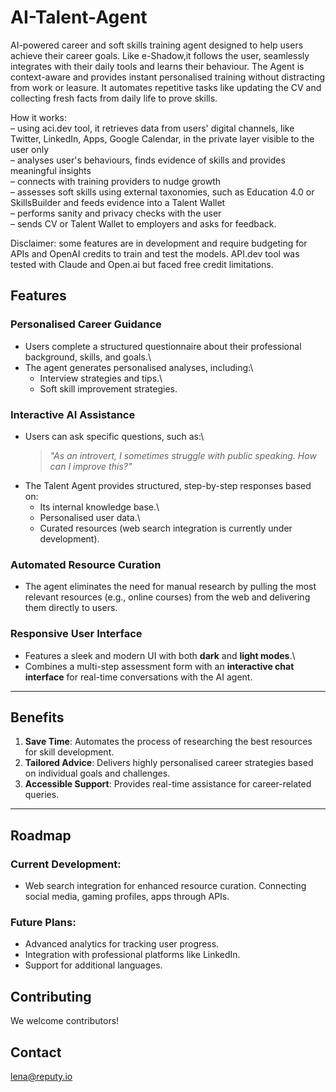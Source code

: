 # AI-Talent-Agent
AI-powered career and soft skills training agent designed to help users achieve their career goals. Like e-Shadow,it follows the user, seamlessly integrates with their daily tools and learns their behaviour. 
The Agent is context-aware and provides instant personalised training without distracting from work or leasure. It automates repetitive tasks like updating the CV and collecting fresh facts from daily life to prove skills.

How it works:\
– using aci.dev tool, it retrieves data from users' digital channels, like Twitter, LinkedIn, Apps, Google Calendar, in the private layer visible to the user only\
– analyses user's behaviours, finds evidence of skills and provides meaningful insights\
– connects with training providers to nudge growth\
– assesses soft skills using external taxonomies, such as Education 4.0 or SkillsBuilder and feeds evidence into a Talent Wallet\
– performs sanity and privacy checks with the user\
– sends CV or Talent Wallet to employers and asks for feedback.

Disclaimer: some features are in development and require budgeting for APIs and OpenAI credits to train and test the models. API.dev tool was tested with Claude and Open.ai but faced free credit limitations.

## Features

### **Personalised Career Guidance**
- Users complete a structured questionnaire about their professional background, skills, and goals.\
- The agent generates personalised analyses, including:\
  - Interview strategies and tips.\
  - Soft skill improvement strategies.

### **Interactive AI Assistance**
- Users can ask specific questions, such as:\
  > *"As an introvert, I sometimes struggle with public speaking. How can I improve this?"*
- The Talent Agent provides structured, step-by-step responses based on:
  - Its internal knowledge base.\
  - Personalised user data.\
  - Curated resources (web search integration is currently under development).

### **Automated Resource Curation**
- The agent eliminates the need for manual research by pulling the most relevant resources (e.g., online courses) from the web and delivering them directly to users.

### **Responsive User Interface**
- Features a sleek and modern UI with both **dark** and **light modes**.\
- Combines a multi-step assessment form with an **interactive chat interface** for real-time conversations with the AI agent.

---

## Benefits

1. **Save Time**: Automates the process of researching the best resources for skill development.
2. **Tailored Advice**: Delivers highly personalised career strategies based on individual goals and challenges.
3. **Accessible Support**: Provides real-time assistance for career-related queries.

---

## Roadmap

### Current Development:
- Web search integration for enhanced resource curation. Connecting social media, gaming profiles, apps through APIs.

### Future Plans:
- Advanced analytics for tracking user progress.
- Integration with professional platforms like LinkedIn.
- Support for additional languages.

## Contributing
We welcome contributors!

## Contact
lena@reputy.io
